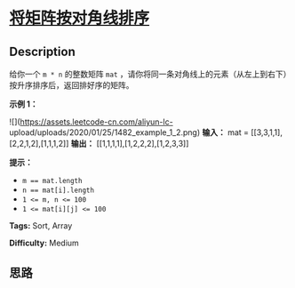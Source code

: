 # [将矩阵按对角线排序][title]

## Description

给你一个 `m * n` 的整数矩阵 `mat` ，请你将同一条对角线上的元素（从左上到右下）按升序排序后，返回排好序的矩阵。



**示例 1：**

![](https://assets.leetcode-cn.com/aliyun-lc-
upload/uploads/2020/01/25/1482_example_1_2.png)
            **输入：** mat = [[3,3,1,1],[2,2,1,2],[1,1,1,2]]    **输出：** [[1,1,1,1],[1,2,2,2],[1,2,3,3]]    



**提示：**

  * `m == mat.length`
  * `n == mat[i].length`
  * `1 <= m, n <= 100`
  * `1 <= mat[i][j] <= 100`


**Tags:** Sort, Array

**Difficulty:** Medium

## 思路

[title]: https://leetcode-cn.com/problems/sort-the-matrix-diagonally
